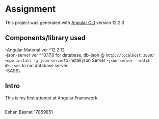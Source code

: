 # Assignment

This project was generated with [Angular CLI](https://github.com/angular/angular-cli) version 12.2.3.

## Components/library used
-Angular Material ver ^12.2.12  
-json-server ver ^^0.17.0 for database, db-json @ `http://localhost:3000/`  
  -`npm install -g json-server`to install json Server
  -`json-server --watch db.json` to run database server  
-SASS\

## Intro
This is my first attempt at Angular Framework. 

##
Eshan Basnet
17859851



